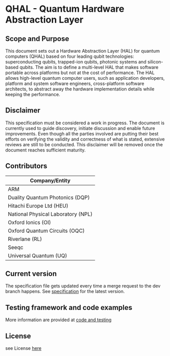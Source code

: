 # QHAL - Quantum Hardware Abstraction Layer

## Scope and Purpose

This document sets out a Hardware Abstraction Layer (HAL) 
for quantum computers (QHAL) based on four leading qubit technologies: 
superconducting qubits, trapped-ion qubits, photonic systems
and silicon-based qubits. 
The aim is to define a multi-level HAL that makes software portable 
across platforms but not at the cost of performance. 
The HAL allows high-level quantum computer users, such as application 
developers, platform and system software engineers, cross-platform 
software architects, to abstract away the hardware implementation details 
while keeping the performance.

## Disclaimer

This specification must be considered a work in progress. 
The document is currently used to guide discovery, initiate discussion 
and enable future improvements. Even though all the parties involved 
are putting their best efforts on verifying the validity and correctness 
of what is stated, extensive reviews are still to be conducted.
This disclaimer will be removed once the document reaches sufficient maturity.

## Contributors

| Company/Entity                    |
| --------------------------------- |
| ARM                               |
| Duality Quantum Photonics (DQP)   |
| Hitachi Europe Ltd        (HEU)   |
| National Physical Laboratory (NPL)|
| Oxford Ionics (OI)                |
| Oxford Quantum Circuits (OQC)     |
| Riverlane (RL)                    |
| Seeqc                             |
| Universal Quantum (UQ)            |

## Current version

The specification file gets updated every time a merge request to the dev branch happens. 
See [specification](specifications.pdf) for the latest version. 

## Testing framework and code examples

More information are provided at [code and testing](code_and_testing.md)


## License 

see License [here](LICENSE)

